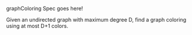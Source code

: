 graphColoring Spec goes here!

Given an undirected graph with maximum degree D, find a graph coloring using at most D+1 colors.
